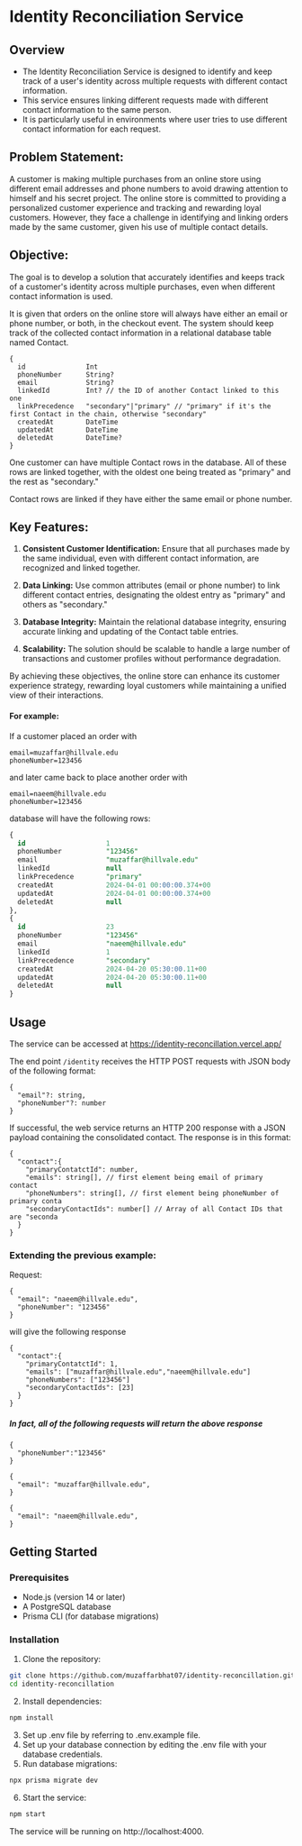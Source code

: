 # Identity Reconciliation Service

## Overview

- The Identity Reconciliation Service is designed to identify and keep track of a user's identity across multiple requests with different contact information.
- This service ensures linking different requests made with different contact information to the same person.
- It is particularly useful in environments where user tries to use different contact information for each request.

<!--
## Features

- **Automated Reconciliation**: Automatically identifies and reconciles discrepancies in user identity data across requests.
- **Flexible Integration**: Designed to easily integrate with existing databases and identity management systems using a RESTful API.
-->

## Problem Statement:

A customer is making multiple purchases from an online store using different email addresses and phone numbers to avoid drawing attention to himself and his secret project. The online store is committed to providing a personalized customer experience and tracking and rewarding loyal customers. However, they face a challenge in identifying and linking orders made by the same customer, given his use of multiple contact details.

## Objective:

The goal is to develop a solution that accurately identifies and keeps track of a customer's identity across multiple purchases, even when different contact information is used.

It is given that orders on the online store will always have either an email or phone number, or both, in the checkout event. The system should keep track of the collected contact information in a relational database table named Contact.

```
{
  id               Int
  phoneNumber      String?
  email            String?
  linkedId         Int? // the ID of another Contact linked to this one
  linkPrecedence   "secondary"|"primary" // "primary" if it's the first Contact in the chain, otherwise "secondary"
  createdAt        DateTime
  updatedAt        DateTime
  deletedAt        DateTime?
}
```

One customer can have multiple Contact rows in the database. All of these rows are linked together, with the oldest one being treated as "primary" and the rest as "secondary."

Contact rows are linked if they have either the same email or phone number.

## Key Features:

1. **Consistent Customer Identification:** Ensure that all purchases made by the same individual, even with different contact information, are recognized and linked together.

2. **Data Linking:** Use common attributes (email or phone number) to link different contact entries, designating the oldest entry as "primary" and others as "secondary."

3. **Database Integrity:** Maintain the relational database integrity, ensuring accurate linking and updating of the Contact table entries.

4. **Scalability:** The solution should be scalable to handle a large number of transactions and customer profiles without performance degradation.

By achieving these objectives, the online store can enhance its customer experience strategy, rewarding loyal customers while maintaining a unified view of their interactions.

#### For example:

If a customer placed an order with
```
email=muzaffar@hillvale.edu
phoneNumber=123456
```
and later came back to place another order with
```
email=naeem@hillvale.edu
phoneNumber=123456
```
database will have the following rows:
```sql
{
  id                    1
  phoneNumber           "123456"
  email                 "muzaffar@hillvale.edu"
  linkedId              null
  linkPrecedence        "primary"
  createdAt             2024-04-01 00:00:00.374+00
  updatedAt             2024-04-01 00:00:00.374+00
  deletedAt             null
},
{
  id                    23
  phoneNumber           "123456"
  email                 "naeem@hillvale.edu"
  linkedId              1
  linkPrecedence        "secondary"
  createdAt             2024-04-20 05:30:00.11+00
  updatedAt             2024-04-20 05:30:00.11+00
  deletedAt             null
}
```

## Usage

The service can be accessed at https://identity-reconcillation.vercel.app/

The end point ```/identity``` receives the HTTP POST requests with JSON body of the following format:
```
{
  "email"?: string,
  "phoneNumber"?: number
}
```

If successful, the web service returns an HTTP 200 response with a JSON payload containing the consolidated contact.
The response is in this format:
```
{
  "contact":{
    "primaryContatctId": number,
    "emails": string[], // first element being email of primary contact
    "phoneNumbers": string[], // first element being phoneNumber of primary conta
    "secondaryContactIds": number[] // Array of all Contact IDs that are "seconda
  }
}
```
### Extending the previous example:

Request:
```
{
  "email": "naeem@hillvale.edu",
  "phoneNumber": "123456"
}
```
will give the following response
```
{
  "contact":{
    "primaryContatctId": 1,
    "emails": ["muzaffar@hillvale.edu","naeem@hillvale.edu"]
    "phoneNumbers": ["123456"]
    "secondaryContactIds": [23]
  }
}
```
##### In fact, all of the following requests will return the above response
```
{
  "phoneNumber":"123456"
}
```

```
{
  "email": "muzaffar@hillvale.edu",
}
```

```
{
  "email": "naeem@hillvale.edu",
}
```

## Getting Started

### Prerequisites

- Node.js (version 14 or later)
- A PostgreSQL database
- Prisma CLI (for database migrations)

### Installation

1. Clone the repository:

```bash
git clone https://github.com/muzaffarbhat07/identity-reconcillation.git
cd identity-reconcillation
```

2. Install dependencies:
```bash
npm install
```
3. Set up .env file by referring to .env.example file.
4. Set up your database connection by editing the .env file with your database credentials.
5. Run database migrations:
```bash
npx prisma migrate dev
```

6. Start the service:
```bash
npm start
```

The service will be running on http://localhost:4000.
